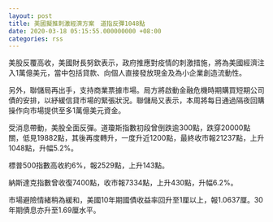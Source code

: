 ```yaml
---
layout: post
title: 美國擬推刺激經濟方案　道指反彈1048點
date: 2020-03-18 05:15:55.000000000 +08:00
categories: rss
---
```


美股反覆高收，美國財長努欽表示，政府推應對疫情的刺激措施，將為美國經濟注入1萬億美元，當中包括貸款、向個人直接發放現金及為小企業創造流動性。

另外，聯儲局再出手，支持商業票據市場。局方將啟動金融危機時期購買短期公司債的安排，以紓緩信貸市場的緊張狀況。聯儲局又表示，本周將每日通過隔夜回購操作向市場提供至多1萬億美元資金。

受消息帶動，美股全面反彈。道瓊斯指數初段曾倒跌逾300點，跌穿20000點關，低見19882點，其後再度轉升，一度升近1200點，最終收市報21237點，上升1048點，升幅5.2%。

標普500指數高收約6%，報2529點，上升143點。

納斯達克指數曾收復7400點，收市報7334點，上升430點，升幅6.2%。

市場避險情緒稍為緩和，美國10年期國債收益率回升至1厘以上，報1.0637厘。30年期債息亦升至1.69厘水平。
